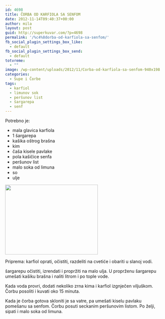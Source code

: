 ```yaml
---
id: 4698
title: ČORBA OD KARFIOLA SA SENFOM
date: 2012-11-14T09:40:37+00:00
author: mila
layout: post
guid: http://superkuvar.com/?p=4698
permalink: '/%c4%8dorba-od-karfiola-sa-senfom/'
fb_social_plugin_settings_box_like:
  - default
fb_social_plugin_settings_box_send:
  - default
totvreme:
  - ""
image: /wp-content/uploads/2012/11/Corba-od-karfiola-sa-senfom-940x198.jpg
categories:
  - Supe i Čorbe
tags:
  - karfiol
  - limunov sok
  - peršunov list
  - šargarepa
  - senf
---
```

Potrebno je:

  * mala glavica karfiola
  * 1 šargarepa
  * kašika oštrog brašna
  * kim
  * čaša kisele pavlake
  * pola kašičice senfa
  * peršunov list
  * malo soka od limuna
  * so
  * ulje

<img class="alignnone size-medium wp-image-4699" title="Corba od karfiola sa senfom" src="//superkuvar.com/wp-content/uploads/2012/11/Corba-od-karfiola-sa-senfom-300x225.jpg" alt="" width="300" height="225" /> 

Priprema: karfiol oprati, očistiti, razdeliti na cvetiće i obariti u slanoj vodi.

šargarepu očistiti, izrendati i propržiti na malo ulja. U proprženu šargarepu umešati kašiku brašna i naliti litrom i po tople vode.

Kada voda provri, dodati nekoliko zrna kima i karfiol izgnječen viljuškom. Čorbu posoliti i kuvati oko 15 minuta.

Kada je čorba gotova skloniti je sa vatre, pa umešati kiselu pavlaku pomešanu sa senfom. Čorbu posuti seckanim peršunovim listom. Po želji, sipati i malo soka od limuna.
